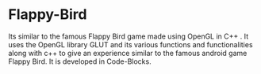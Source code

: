 # Flappy-Bird
Its similar to the famous Flappy Bird game made using OpenGL in C++ .
It uses the OpenGL library GLUT and its various functions and functionalities along 
with c++ to give an experience similar to the famous android game Flappy Bird.
It is developed in Code-Blocks. 
